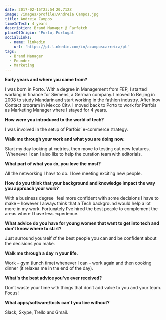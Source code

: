 ```yaml
---
date: 2017-02-15T23:54:20.712Z
image: /images/profiles/Andreia Campos.jpg
title: Andreia Campos
timeInTech: 4 years
description: Brand Manager @ Farfetch
placeOfOrigin: 'Porto, Portugal'
socialLinks:
  - name: linkedin
    url: 'https://pt.linkedin.com/in/acamposcarreira/pt'
tags:
  - Brand Manager
  - Founder
  - Marketing
---
```


**Early years and where you came from?**

I was born in Porto. With a degree in Management from FEP, I started working in finance for Siemens, a German company. I moved to Beijing in 2008 to study Mandarin and start working in the fashion industry. After Inov Contact program in Mexico City, I moved back to Porto to work for Parfois as Marketing Manager where I stayed for 4 years.

**How were you introduced to the world of tech?**

I was involved in the setup of Parfois’ e-commerce strategy.

**Walk me through your work and what you are doing now.**

Start my day looking at metrics, then move to testing out new features.  Whenever I can I also like to help the curation team with editorials.

**What part of what you do, you love the most?**

All the networking I have to do. I love meeting exciting new people.

**How do you think that your background and knowledge impact the way you approach your work?**

With a business degree I feel more confident with some decisions I have to make – however I always think that a Tech background would help a lot more in my work. Fortunately I’ve hired the best people to complement the areas where I have less experience.

**What advice do you have for young women that want to get into tech and don’t know where to start?**

Just surround yourself of the best people you can and be confident about the decisions you make.

**Walk me through a day in your life.**

Work – gym (lunch time) whenever I can – work again and then cooking dinner (it relaxes me in the end of the day).

**What's the best advice you've ever received?**

Don’t waste your time with things that don’t add value to you and your team. Focus!

**What apps/software/tools can't you live without?**

Slack, Skype, Trello and Gmail.